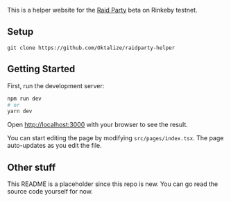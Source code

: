 This is a helper website for the [Raid Party](https://raid.party/) beta on Rinkeby testnet.

## Setup
```
git clone https://github.com/Oktalize/raidparty-helper
```

## Getting Started

First, run the development server:

```bash
npm run dev
# or
yarn dev
```

Open [http://localhost:3000](http://localhost:3000) with your browser to see the result.

You can start editing the page by modifying `src/pages/index.tsx`. The page auto-updates as you edit the file.

## Other stuff

This README is a placeholder since this repo is new. You can go read the source code yourself for now.